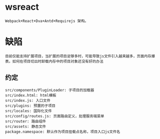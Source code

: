 # wsreact
    Webpack+React+Dva+Antd+Requirejs 架构。

# 缺陷
    目前仅能支持扩展项目，当扩展的项目足够多时，可能导致js文件引入越来越多，页面内存爆表。如何在项目切出时卸载内存中的项目对象还没有好的办法
## 约定
    src/components/PluginLoader: 子项目的加载器
    src/index.html: html模板
    src/index.js: 入口文件
    src/plugins: 预置的子项目
    src/locales: 国际化文件
    src/config/routes.js: 页面路由定义，处理服务端菜单
    src/router: 路由组件
    src/assets: 静态文件
    package.namespace: 默认作为项目挂载点名称，项目入口js文件名
    
    
